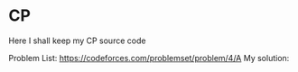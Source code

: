 # CP
Here I shall keep my CP source code

Problem List: https://codeforces.com/problemset/problem/4/A
My solution: 
